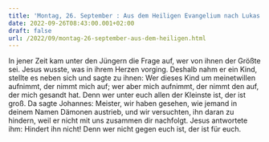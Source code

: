 ```yaml
---
title: 'Montag, 26. September : Aus dem Heiligen Evangelium nach Lukas - Lk 9,46-50.'
date: 2022-09-26T08:43:00.001+02:00
draft: false
url: /2022/09/montag-26-september-aus-dem-heiligen.html
---
```


In jener Zeit kam unter den Jüngern die Frage auf, wer von ihnen der Größte sei. Jesus wusste, was in ihrem Herzen vorging. Deshalb nahm er ein Kind, stellte es neben sich und sagte zu ihnen: Wer dieses Kind um meinetwillen aufnimmt, der nimmt mich auf; wer aber mich aufnimmt, der nimmt den auf, der mich gesandt hat. Denn wer unter euch allen der Kleinste ist, der ist groß. Da sagte Johannes: Meister, wir haben gesehen, wie jemand in deinem Namen Dämonen austrieb, und wir versuchten, ihn daran zu hindern, weil er nicht mit uns zusammen dir nachfolgt. Jesus antwortete ihm: Hindert ihn nicht! Denn wer nicht gegen euch ist, der ist für euch.